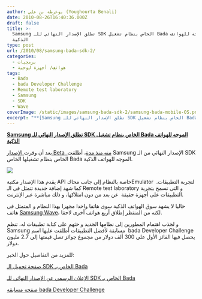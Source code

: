 ```yaml
---
author: يوغرطة بن علي (Youghourta Benali)
date: 2010-08-26T16:40:36.000Z
draft: false
title: >-
  Samsung تطلق الإصدار النهائي للـ SDK الخاص بنظام تشغيل Bada الموجه للهواتف
  الذكية 
type: post
url: /2010/08/samsung-bada-sdk-2/
categories:
  - برمجيات
  - هواتف/ أجهزة لوحية
tags:
  - Bada
  - bada Developer Challenge
  - Remote test laboratory
  - Samsung
  - SDK
  - Wave
coverImage: /static/images/samsung-bada-sdk-2/samsung-bada-mobile-OS.png
excerpt: "**[Samsung تطلق الإصدار النهائي للـ SDK الخاص بنظام تشغيل Bada الموجه للهواتف الذكية](https://www.it-scoop.com/2010/08/samsung-bada-sdk-2)**\n\nبعد أن وفرت[ الإصدار Beta \_منه منذ مدة](https://www.it-scoop.com/2010/05/samsung-bada-sdk/)، أطلقت Samsung الإصدار النهائي من الـ SDK الخاص بنظام تشغيلها الخاص Bada الموجه للهواتف الذكية.\n\n\n\nيقدم هذا الإصدار مكتبة API خاصة"
---
```

**[Samsung تطلق الإصدار النهائي للـ SDK الخاص بنظام تشغيل Bada الموجه للهواتف الذكية](https://www.it-scoop.com/2010/08/samsung-bada-sdk-2)**

بعد أن وفرت[ الإصدار Beta  منه منذ مدة](https://www.it-scoop.com/2010/05/samsung-bada-sdk/)، أطلقت Samsung الإصدار النهائي من الـ SDK الخاص بنظام تشغيلها الخاص Bada الموجه للهواتف الذكية.

![](/static/images/samsung-bada-sdk-2/samsung-bada-mobile-OS.png)

يقدم هذا الإصدار مكتبة API خاصة بالنظام إلى جانب محاكEmulator  لتجربة التطبيقات. كما شهد إضافة جديدة تتمثل في الـ Remote test laboratory و التي تسمح بتجربة التطبيقات على أجهزة حقيقة  عن بعد من دون امتلاكها، و ذلك مباشرة عبر الإنترنت.

حاليا لا يشهد سوق الهواتف الذكية سوى هاتفا واحدا مجهزا بهذا النظام و المتمثل في هاتف [Samsung Wave](https://www.it-scoop.com/2010/02/samsung-%D8%AA%D9%83%D8%B4%D9%81-%D8%A7%D9%84%D9%86%D9%82%D8%A7%D8%A8-%D8%B9%D9%86-%D9%87%D8%A7%D8%AA%D9%81-wave-s8500-%D8%A7%D9%84%D9%85%D8%AC%D9%87%D8%B2-%D8%A8%D9%86%D8%B8%D8%A7%D9%85-bada/)، لكنه من المنتظر إطلاق أربع هواتف أخرى لاحقا.

و لجذب اهتمام المطورين إلى نظامها الجديد و حثهم على كتابة تطبيقات له، تنظم Samsung مسابقة لأفضل التطبيقات أطلقت عليها اسم  bada Developer Challenge يحصل فيها الفائز الأول على 300 ألف دولار من مجموع جوائز تصل قيمتها إلى 2.7 مليون دولار.

للمزيد من التفاصيل حول الخبر:

[صفحة تحميل الـ SDK الخاص بـ Bada](http://developer.bada.com/apis/tools/sdk/list2.do?categoryID=0\&menu=MC01040800\&mtb1=\&mtb2=)

[الإعلان الرسمي عن الإصدار النهائي للـ SDK الخاص بـ Bada](http://static.bada.com/releasenotes/1.0.0.html)

[صفحة مسابقة bada Developer Challenge](http://developer.bada.com/challenge/index.do?menu=MC01130000)
